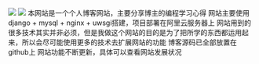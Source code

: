 [![](https://img.shields.io/badge/python-3.6.8-orange.svg)](https://www.python.org/downloads/release/python-370/)
[![](https://img.shields.io/badge/django-2.1.0-green.svg)](https://docs.djangoproject.com/en/2.1/releases/2.1/)
本网站是一个个人博客网站，主要分享博主的编程学习心得
网站主要使用 django + mysql + nginx + uwsgi搭建，项目部署在阿里云服务器上
网站用到的很多技术其实并非必须，但是我做这个网站的目的是为了把所学的东西都运用起来，所以会尽可能使用更多的技术去扩展网站的功能
博客源码已全部放置在github上
网站功能不断更新，具体可以查看网站发展状况
